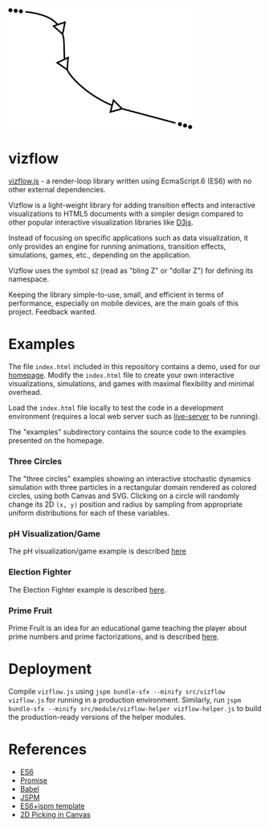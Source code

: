 <img src="thumbnail.png" width="366px" height="240px"/>

# vizflow

[vizflow.js](https://github.com/vizflow/vizflow) - a render-loop library written using EcmaScript.6 (ES6) with no other external dependencies. 

Vizflow is a light-weight library for adding transition effects and interactive visualizations to HTML5 documents with a simpler design compared to other popular interactive visualization libraries like [D3js](http://d3js.org). 

Instead of focusing on specific applications such as data visualization, it only provides an engine for running animations, transition effects, simulations, games, etc., depending on the application. 

Vizflow uses the symbol `$Z` (read as "bling Z" or "dollar Z") for defining its namespace.

Keeping the library simple-to-use, small, and efficient in terms of performance, especially on mobile devices, are the main goals of this project. Feedback wanted.

# Examples

The file `index.html` included in this repository contains a demo, used for our [homepage](http://vizflow.org). Modify the `index.html` file to create your own interactive visualizations, simulations, and games with maximal flexibility and minimal overhead.

Load the `index.html` file locally to test the code in a development environment (requires a local web server such as [live-server](https://github.com/tapio/live-server) to be running). 

The "examples" subdirectory contains the source code to the examples presented on the homepage. 

### Three Circles

The "three circles" examples showing an interactive stochastic dynamics simulation with three particles in a rectangular domain rendered as colored circles, using both Canvas and SVG. Clicking on a circle will randomly change its 2D `(x, y)` position and radius by sampling from appropriate uniform distributions for each of these variables.

### pH Visualization/Game

The pH visualization/game example is described [here](https://www.linkedin.com/pulse/ph-visualization-i-daniel-korenblum)

### Election Fighter

The Election Fighter example is described [here](https://www.linkedin.com/pulse/vizflow-testing-via-games-part-i-election-fighter-daniel-korenblum).

### Prime Fruit

Prime Fruit is an idea for an educational game teaching the player about prime numbers and prime factorizations, and is described [here](https://www.linkedin.com/pulse/vizflow-testing-via-games-ii-prime-fruit-daniel-korenblum?trk=mp-author-card).

# Deployment

Compile `vizflow.js` using `jspm bundle-sfx --minify src/vizflow vizflow.js` for running in a production environment.
Similarly, run `jspm bundle-sfx --minify src/module/vizflow-helper vizflow-helper.js` to build the production-ready versions of the helper modules.

# References

* [ES6](http://wiki.ecmascript.org/doku.php?id=harmony:specification_drafts)
* [Promise](https://developer.mozilla.org/en-US/docs/Mozilla/JavaScript_code_modules/Promise.jsm/Promise)
* [Babel](http://babeljs.io/)
* [JSPM](https://github.com/jspm/jspm-cli)
* [ES6+jspm template](https://github.com/geelen/loopgifs)
* [2D Picking in Canvas](https://bocoup.com/weblog/2d-picking-in-canvas/)

<!---
  
For example, when using `d3` we might want to visualize one dataset representing intervals  as lines and another representing points as circles, and then have them both fade-in. 

Using `d3`, this would normally lead to code snippets like:

```javascript
d3.selectAll('.blue_circle')
  .data(myData1)
  .enter()
  .append('circle')
  .attr('class', 'blue_circle')
  .style('opacity', 0)
  .attr('cx', function (d) { d.x })
  .attr('cy', function (d) { d.y })
  .attr('r', function (d) { d.r })
  .transition()
  .duration(1000)
  .ease('linear')
  .style('opacity', 1);

d3.selectAll('.red_circle')
  .data(myData2)
  .enter()
  .append('class', 'red_circle')
  .append('path')
  .style('opacity', 0)
  .attr('d', function (d) { d3.svg.line(d) })
  .transition()
  .duration(1000)
  .ease('linear')
  .style('opacity', 1);
```

which works, but has some repeated code arising from both the chaining syntax for defining transitions and also the presence of slight variations in the processing (e.g. lines vs. circles).

--> 
